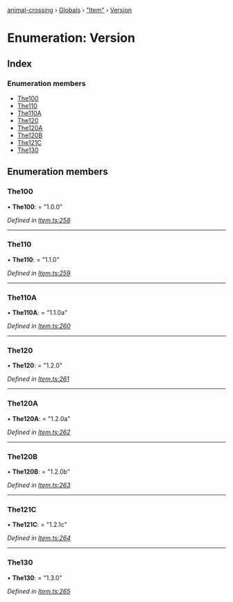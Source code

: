 [animal-crossing](../README.md) › [Globals](../globals.md) › ["Item"](../modules/_item_.md) › [Version](_item_.version.md)

# Enumeration: Version

## Index

### Enumeration members

* [The100](_item_.version.md#the100)
* [The110](_item_.version.md#the110)
* [The110A](_item_.version.md#the110a)
* [The120](_item_.version.md#the120)
* [The120A](_item_.version.md#the120a)
* [The120B](_item_.version.md#the120b)
* [The121C](_item_.version.md#the121c)
* [The130](_item_.version.md#the130)

## Enumeration members

###  The100

• **The100**: = "1.0.0"

*Defined in [Item.ts:258](https://github.com/Norviah/animal-crossing/blob/b7769d3/module/types/Item.ts#L258)*

___

###  The110

• **The110**: = "1.1.0"

*Defined in [Item.ts:259](https://github.com/Norviah/animal-crossing/blob/b7769d3/module/types/Item.ts#L259)*

___

###  The110A

• **The110A**: = "1.1.0a"

*Defined in [Item.ts:260](https://github.com/Norviah/animal-crossing/blob/b7769d3/module/types/Item.ts#L260)*

___

###  The120

• **The120**: = "1.2.0"

*Defined in [Item.ts:261](https://github.com/Norviah/animal-crossing/blob/b7769d3/module/types/Item.ts#L261)*

___

###  The120A

• **The120A**: = "1.2.0a"

*Defined in [Item.ts:262](https://github.com/Norviah/animal-crossing/blob/b7769d3/module/types/Item.ts#L262)*

___

###  The120B

• **The120B**: = "1.2.0b"

*Defined in [Item.ts:263](https://github.com/Norviah/animal-crossing/blob/b7769d3/module/types/Item.ts#L263)*

___

###  The121C

• **The121C**: = "1.2.1c"

*Defined in [Item.ts:264](https://github.com/Norviah/animal-crossing/blob/b7769d3/module/types/Item.ts#L264)*

___

###  The130

• **The130**: = "1.3.0"

*Defined in [Item.ts:265](https://github.com/Norviah/animal-crossing/blob/b7769d3/module/types/Item.ts#L265)*
